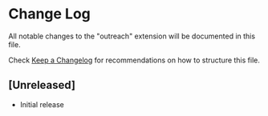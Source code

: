 # Change Log

All notable changes to the "outreach" extension will be documented in this file.

Check [Keep a Changelog](http://keepachangelog.com/) for recommendations on how to structure this file.

## [Unreleased]

- Initial release